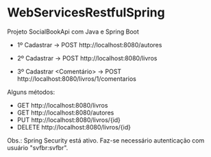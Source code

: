 # WebServicesRestfulSpring
Projeto SocialBookApi com Java e Spring Boot

- 1º Cadastrar <Autor> -> POST http://localhost:8080/autores

- 2º Cadastrar <Livro> -> POST http://localhost:8080/livros

- 3º Cadastrar <Comentário> -> POST http://localhost:8080/livros/1/comentarios

Alguns métodos:
- GET http://localhost:8080/livros
- GET http://localhost:8080/autores
- PUT http://localhost:8080/livros/{id}
- DELETE http://localhost:8080/livros/{id}

Obs.: Spring Security está ativo. Faz-se necessário autenticação com usuário "svfbr:svfbr".